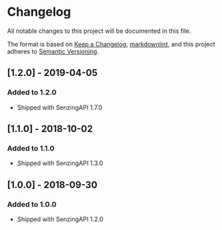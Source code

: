 # Changelog

All notable changes to this project will be documented in this file.

The format is based on [Keep a Changelog](https://keepachangelog.com/en/1.0.0/),
[markdownlint](https://dlaa.me/markdownlint/),
and this project adheres to [Semantic Versioning](https://semver.org/spec/v2.0.0.html).

## [1.2.0] - 2019-04-05

### Added to 1.2.0

- Shipped with SenzingAPI 1.7.0

## [1.1.0] - 2018-10-02

### Added to 1.1.0

- Shipped with SenzingAPI 1.3.0

## [1.0.0] - 2018-09-30

### Added to 1.0.0

- Shipped with SenzingAPI 1.2.0
